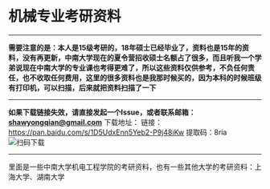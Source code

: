 # 机械专业考研资料
****
**需要注意的是：本人是15级考研的，18年硕士已经毕业了，资料也是15年的资料，没有再更新，中南大学现在的夏令营招收硕士名额占了很多，而且听我一个学弟说现在中南大学的专业课也考得更难了，所以这些资料仅供参考，不负任何责任，也不收取任何费用，这里的很多资料也是我那时候买的，因为本科的时候班级有打印机，可以扫描，后来就把资料扫描了一下**
****
**如果下载链接失效，请直接发起一个Issue，或者联系邮箱：shawyongqian@gmail.com**
下载地址：
链接：https://pan.baidu.com/s/1D5UdxEnn5Yeb2-P9j48iKw 
提取码：8ria 
![扫码下载](images/二维码下载.png)
****

里面是一些中南大学机电工程学院的考研资料，也有一些其他大学的考研资料：上海大学、湖南大学

